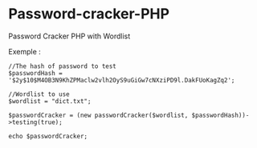 # Password-cracker-PHP

Password Cracker PHP with Wordlist

Exemple :
```
//The hash of password to test
$passwordHash = '$2y$10$M4OB3N9KhZPMaclw2vlh2OyS9uGiGw7cNXziPD9l.DakFUoKagZq2';

//Wordlist to use
$wordlist = "dict.txt";

$passwordCracker = (new passwordCracker($wordlist, $passwordHash))->testing(true);

echo $passwordCracker;
```
